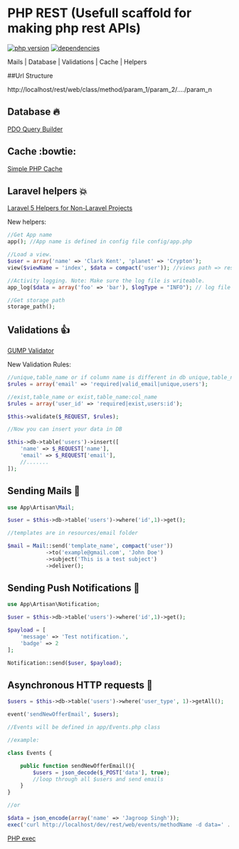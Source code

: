 # PHP REST (Usefull scaffold for making php rest APIs)

[![php version](https://img.shields.io/badge/php-%3E%3D5.3-blue.svg)]()
[![dependencies](https://img.shields.io/gemnasium/mathiasbynens/he.svg)]()

Mails | Database | Validations | Cache | Helpers

##Url Structure

http://localhost/rest/web/class/method/param_1/param_2/..../param_n

## Database :fire:

[PDO Query Builder](https://github.com/izniburak/PDOx/blob/master/DOCS.md)

## Cache :bowtie:

[Simple PHP Cache](https://github.com/cosenary/Simple-PHP-Cache)

## Laravel helpers :boom:

[Laravel 5 Helpers for Non-Laravel Projects](https://github.com/rappasoft/laravel-helpers)

New helpers:

```php
//Get App name
app(); //App name is defined in config file config/app.php

//Load a view.
$user = array('name' => 'Clark Kent', 'planet' => 'Crypton');
view($viewName = 'index', $data = compact('user')); //views path => resources/views

//Activity logging. Note: Make sure the log file is writeable.
app_log($data = array('foo' => 'bar'), $logType = "INFO"); // log file path => storage/logs/requests.log

//Get storage path
storage_path();
```


## Validations :thumbsup:

[GUMP Validator](https://github.com/Wixel/GUMP)

New Validation Rules:

```php
//unique,table_name or if column name is different in db unique,table_name:col_name
$rules = array('email' => 'required|valid_email|unique,users');

//exist,table_name or exist,table_name:col_name
$rules = array('user_id' => 'required|exist,users:id');

$this->validate($_REQUEST, $rules);

//Now you can insert your data in DB

$this->db->table('users')->insert([
	'name' => $_REQUEST['name'],
	'email' => $_REQUEST['email'],
	//.......
]);
```
 
## Sending Mails :email:

```php
use App\Artisan\Mail;

$user = $this->db->table('users')->where('id',1)->get();

//templates are in resources/email folder

$mail = Mail::send('template_name', compact('user'))
			->to('example@gmail.com', 'John Doe')
			->subject('This is a test subject')
			->deliver();
```

## Sending Push Notifications :bell:

```php
use App\Artisan\Notification;

$user = $this->db->table('users')->where('id',1)->get();

$payload = [
	'message' => 'Test notification.',
	'badge' => 2
];

Notification::send($user, $payload);
```

## Asynchronous HTTP requests :rocket:

```php
$users = $this->db->table('users')->where('user_type', 1)->getAll();

event('sendNewOfferEmail', $users);

//Events will be defined in app/Events.php class

//example:

class Events {

	public function sendNewOfferEmail(){
		$users = json_decode($_POST['data'], true);
		//loop through all $users and send emails
	}
}

//or

$data = json_encode(array('name' => 'Jagroop Singh'));
exec('curl http://localhost/dev/rest/web/events/methodName -d data=' . $data . ' > /dev/null &');
```

[PHP exec](http://php.net/manual/en/function.exec.php)
